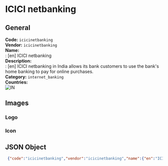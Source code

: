 # ICICI netbanking 
## General 
**Code:** `icicinetbanking`  
**Vendor:** `icicinetbanking`  
**Name:**  
:	[en] ICICI netbanking  
**Description:**  
: [en] ICICI netbanking in India allows its bank customers to use the bank's home banking to pay for online purchases.  
**Category:** `internet_banking`  
**Countries:**  
![IN](https://cdnjs.cloudflare.com/ajax/libs/flag-icon-css/3.3.0/flags/4x3/IN.svg#w24)  
 
## Images 
### Logo 
### Icon 
## JSON Object 
```json
 {"code":"icicinetbanking","vendor":"icicinetbanking","name":{"en":"ICICI netbanking"},"description":{"en":"ICICI netbanking in India allows its bank customers to use the bank's home banking to pay for online purchases."},"countries":["IN"],"category":"internet_banking"}```  
